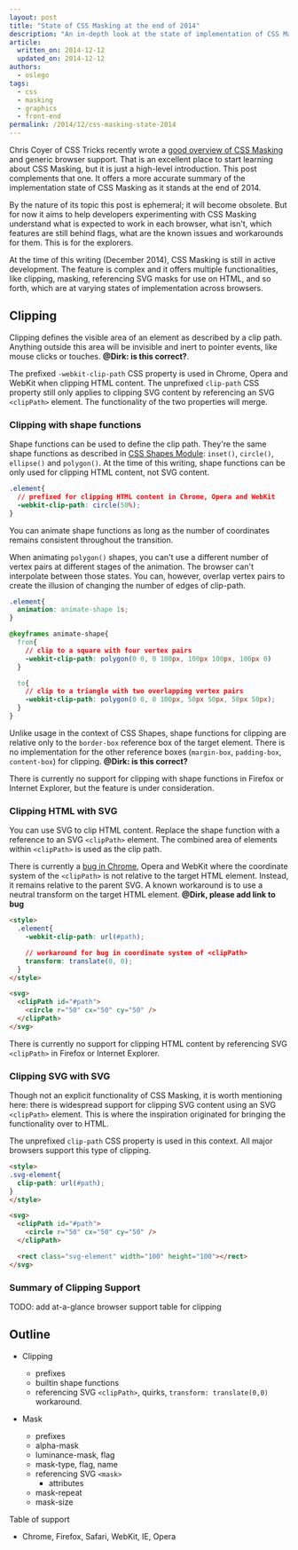 ```yaml
---
layout: post
title: "State of CSS Masking at the end of 2014"
description: "An in-depth look at the state of implementation of CSS Masking functionality across browsers"
article:
  written_on: 2014-12-12
  updated_on: 2014-12-12
authors:
  - oslego
tags:
  - css
  - masking
  - graphics
  - front-end
permalink: /2014/12/css-masking-state-2014
---
```


Chris Coyer of CSS Tricks recently wrote a [good overview of CSS Masking](#linkTBD) and generic browser support. That is an excellent place to start learning about CSS Masking, but it is just a high-level introduction. This post complements that one. It offers a more accurate summary of the implementation state of CSS Masking as it stands at the end of 2014.

By the nature of its topic this post is ephemeral; it will become obsolete. But for now it aims to help developers experimenting with CSS Masking understand what is expected to work in each browser, what isn't, which features are still behind flags, what are the known issues and workarounds for them. This is for the explorers.

At the time of this writing (December 2014), CSS Masking is still in active development. The feature is complex and it offers multiple functionalities, like clipping, masking, referencing SVG masks for use on HTML, and so forth, which are at varying states of implementation across browsers.

## Clipping

Clipping defines the visible area of an element as described by a clip path. Anything outside this area will be invisible and inert to pointer events, like mouse clicks or touches. **@Dirk: is this correct?**.


The prefixed `-webkit-clip-path` CSS property is used in Chrome, Opera and WebKit when clipping HTML content. The unprefixed `clip-path` CSS property still only applies to clipping SVG content by referencing an SVG `<clipPath>` element. The functionality of the two properties will merge.

### Clipping with shape functions

Shape functions can be used to define the clip path. They're the same shape functions as described in [CSS Shapes Module](#linkTBD): `inset()`, `circle()`, `ellipse()` and `polygon()`. At the time of this writing, shape functions can be only used for clipping HTML content, not SVG content.

```css
.element{
  // prefixed for clipping HTML content in Chrome, Opera and WebKit
  -webkit-clip-path: circle(50%);
}
```

You can animate shape functions as long as the number of coordinates remains consistent throughout the transition.

When animating `polygon()` shapes, you can't use a different number of vertex pairs at different stages of the animation. The browser can't interpolate between those states. You can, however, overlap vertex pairs to create the illusion of changing the number of edges of clip-path.

```css
.element{
  animation: animate-shape 1s;
}

@keyframes animate-shape{
  from{
    // clip to a square with four vertex pairs
    -webkit-clip-path: polygon(0 0, 0 100px, 100px 100px, 100px 0)
  }

  to{
    // clip to a triangle with two overlapping vertex pairs
    -webkit-clip-path: polygon(0 0, 0 100px, 50px 50px, 50px 50px);
  }
}
```

Unlike usage in the context of CSS Shapes, shape functions for clipping are relative only to the `border-box` reference box of the target element. There is no implementation for the other reference boxes (`margin-box`, `padding-box`, `content-box`) for clipping. **@Dirk: is this correct?**

There is currently no support for clipping with shape functions in Firefox or Internet Explorer, but the feature is under consideration.

### Clipping HTML with SVG

You can use SVG to clip HTML content. Replace the shape function with a reference to an SVG `<clipPath>` element. The combined area of elements within `<clipPath>` is used as the clip path.

There is currently a [bug in Chrome](#linkTBD), Opera and WebKit where the coordinate system of the `<clipPath>` is not relative to the target HTML element. Instead, it remains relative to the parent SVG. A known workaround is to use a neutral transform on the target HTML element. **@Dirk, please add link to bug**

```html
<style>
  .element{
    -webkit-clip-path: url(#path);

    // workaround for bug in coordinate system of <clipPath>
    transform: translate(0, 0);
  }
</style>

<svg>
  <clipPath id="#path">
    <circle r="50" cx="50" cy="50" />
  </clipPath>
</svg>
```

There is currently no support for clipping HTML content by referencing SVG `<clipPath>` in Firefox or Internet Explorer.

### Clipping SVG with SVG

Though not an explicit functionality of CSS Masking, it is worth mentioning here: there is widespread support for clipping SVG content using an SVG `<clipPath>` element. This is where the inspiration originated for bringing the functionality over to HTML.

The unprefixed `clip-path` CSS property is used in this context. All major browsers support this type of clipping.

```html
<style>
.svg-element{
  clip-path: url(#path);
}
</style>

<svg>
  <clipPath id="#path">
    <circle r="50" cx="50" cy="50" />
  </clipPath>

  <rect class="svg-element" width="100" height="100"></rect>
</svg>
```

### Summary of Clipping Support

TODO: add at-a-glance browser support table for clipping


## Outline
- Clipping
  - prefixes
  - builtin shape functions
  - referencing SVG `<clipPath>`, quirks, `transform: translate(0,0)` workaround.

- Mask
  - prefixes
  - alpha-mask
  - luminance-mask, flag
  - mask-type, flag, name
  - referencing SVG `<mask>`
    - attributes
  - mask-repeat
  - mask-size

Table of support
- Chrome, Firefox, Safari, WebKit, IE, Opera
